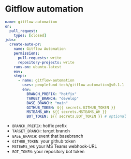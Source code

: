 # Gitflow automation

```yaml
name: gitflow-automation
on:
  pull_request:
    types: [closed]
jobs:
  create-auto-pr:
    name: Gitflow Automation
    permissions:
      pull-requests: write
      repository-projects: write
    runs-on: ubuntu-latest
    env:
    steps:
      - name: gitflow-automation
        uses: peoplefund-tech/gitflow-automation@v0.1.1
        env:
          BRANCH_PREFIX: "hotfix"
          TARGET_BRANCH: "develop"
          BASE_BRANCH: "main"
          GITHUB_TOKEN: ${{ secrets.GITHUB_TOKEN }}
          MSTEAMS_WH: ${{ secrets.MSTEAMS_WH }}
          BOT_TOKEN: ${{ secrets.BOT_TOKEN }} # optional

```
- `BRANCH_PREFIX`: hotfix prefix
- `TARGET_BRANCH`: target branch
- `BASE_BRANCH`: event that basebranch
- `GITHUB_TOKEN`: your github token
- `MSTEAMS_WH`: your MS Teams webhook-URL
- `BOT_TOKEN`: your repository bot token
